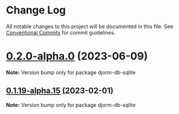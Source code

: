 # Change Log

All notable changes to this project will be documented in this file.
See [Conventional Commits](https://conventionalcommits.org) for commit guidelines.

# [0.2.0-alpha.0](https://github.com/just-paja/djorm/compare/v0.1.19-alpha.18...v0.2.0-alpha.0) (2023-06-09)

**Note:** Version bump only for package djorm-db-sqlite





## [0.1.19-alpha.15](https://github.com/just-paja/djorm/compare/v0.1.19-alpha.14...v0.1.19-alpha.15) (2023-02-01)

**Note:** Version bump only for package djorm-db-sqlite
